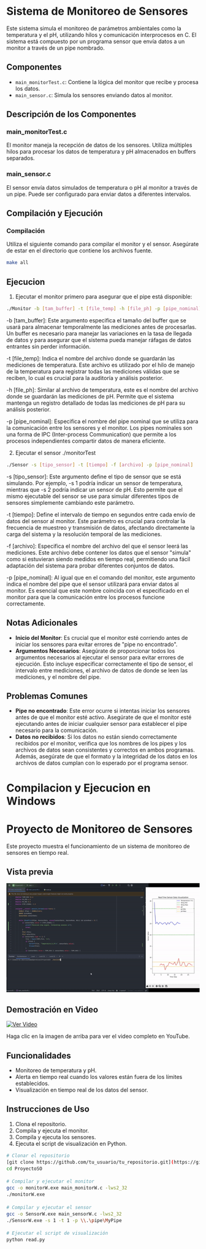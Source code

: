 # Sistema de Monitoreo de Sensores

Este sistema simula el monitoreo de parámetros ambientales como la temperatura y el pH, utilizando hilos y comunicación interprocesos en C. El sistema está compuesto por un programa sensor que envía datos a un monitor a través de un pipe nombrado.

## Componentes

- `main_monitorTest.c`: Contiene la lógica del monitor que recibe y procesa los datos.
- `main_sensor.c`: Simula los sensores enviando datos al monitor.

## Descripción de los Componentes

### main_monitorTest.c
El monitor maneja la recepción de datos de los sensores. Utiliza múltiples hilos para procesar los datos de temperatura y pH almacenados en buffers separados.

### main_sensor.c
El sensor envía datos simulados de temperatura o pH al monitor a través de un pipe. Puede ser configurado para enviar datos a diferentes intervalos.


## Compilación y Ejecución

### Compilación

Utiliza el siguiente comando para compilar el monitor y el sensor. Asegúrate de estar en el directorio que contiene los archivos fuente.

```bash
make all
```

## Ejecucion
1. Ejecutar el monitor primero para asegurar que el pipe está disponible:
```bash
./Monitor -b [tam_buffer] -t [file_temp] -h [file_ph] -p [pipe_nominal]
```
-b [tam_buffer]: Este argumento especifica el tamaño del buffer que se usará para almacenar temporalmente las mediciones antes de procesarlas. Un buffer es necesario para manejar las variaciones en la tasa de llegada de datos y para asegurar que el sistema pueda manejar ráfagas de datos entrantes sin perder información.

-t [file_temp]: Indica el nombre del archivo donde se guardarán las mediciones de temperatura. Este archivo es utilizado por el hilo de manejo de la temperatura para registrar todas las mediciones válidas que se reciben, lo cual es crucial para la auditoría y análisis posterior.

-h [file_ph]: Similar al archivo de temperatura, este es el nombre del archivo donde se guardarán las mediciones de pH. Permite que el sistema mantenga un registro detallado de todas las mediciones de pH para su análisis posterior.

-p [pipe_nominal]: Especifica el nombre del pipe nominal que se utiliza para la comunicación entre los sensores y el monitor. Los pipes nominales son una forma de IPC (Inter-process Communication) que permite a los procesos independientes compartir datos de manera eficiente.

2. Ejecutar el sensor
./monitorTest
```bash
./Sensor -s [tipo_sensor] -t [tiempo] -f [archivo] -p [pipe_nominal]
```
-s [tipo_sensor]: Este argumento define el tipo de sensor que se está simulando. Por ejemplo, -s 1 podría indicar un sensor de temperatura, mientras que -s 2 podría indicar un sensor de pH. Esto permite que el mismo ejecutable del sensor se use para simular diferentes tipos de sensores simplemente cambiando este parámetro.

-t [tiempo]: Define el intervalo de tiempo en segundos entre cada envío de datos del sensor al monitor. Este parámetro es crucial para controlar la frecuencia de muestreo y transmisión de datos, afectando directamente la carga del sistema y la resolución temporal de las mediciones.

-f [archivo]: Especifica el nombre del archivo del que el sensor leerá las mediciones. Este archivo debe contener los datos que el sensor "simula" como si estuvieran siendo medidos en tiempo real, permitiendo una fácil adaptación del sistema para probar diferentes conjuntos de datos.

-p [pipe_nominal]: Al igual que en el comando del monitor, este argumento indica el nombre del pipe que el sensor utilizará para enviar datos al monitor. Es esencial que este nombre coincida con el especificado en el monitor para que la comunicación entre los procesos funcione correctamente.

## Notas Adicionales

- **Inicio del Monitor**: Es crucial que el monitor esté corriendo antes de iniciar los sensores para evitar errores de "pipe no encontrado".
- **Argumentos Necesarios**: Asegúrate de proporcionar todos los argumentos necesarios al ejecutar el sensor para evitar errores de ejecución. Esto incluye especificar correctamente el tipo de sensor, el intervalo entre mediciones, el archivo de datos de donde se leen las mediciones, y el nombre del pipe.

## Problemas Comunes

- **Pipe no encontrado**: Este error ocurre si intentas iniciar los sensores antes de que el monitor esté activo. Asegúrate de que el monitor esté ejecutando antes de iniciar cualquier sensor para establecer el pipe necesario para la comunicación.
- **Datos no recibidos**: Si los datos no están siendo correctamente recibidos por el monitor, verifica que los nombres de los pipes y los archivos de datos sean consistentes y correctos en ambos programas. Además, asegúrate de que el formato y la integridad de los datos en los archivos de datos cumplan con lo esperado por el programa sensor.

# Compilacion y Ejecucion en Windows
# Proyecto de Monitoreo de Sensores

Este proyecto muestra el funcionamiento de un sistema de monitoreo de sensores en tiempo real.

## Vista previa
![Vista previa](2024-05-2302-43-00-ezgif.com-video-to-gif-converter.gif)
## Demostración en Video

[![Ver Video](https://img.youtube.com/vi/tu_video_id/0.jpg)](https://youtu.be/cIl5wHBAFZE)

Haga clic en la imagen de arriba para ver el video completo en YouTube.

## Funcionalidades

- Monitoreo de temperatura y pH.
- Alerta en tiempo real cuando los valores están fuera de los límites establecidos.
- Visualización en tiempo real de los datos del sensor.

## Instrucciones de Uso

1. Clona el repositorio.
2. Compila y ejecuta el monitor.
3. Compila y ejecuta los sensores.
4. Ejecuta el script de visualización en Python.

```sh
# Clonar el repositorio
[git clone https://github.com/tu_usuario/tu_repositorio.git](https://github.com/juanDiesmers/ProyectoSO.git)
cd ProyectoSO

# Compilar y ejecutar el monitor
gcc -o monitorW.exe main_monitorW.c -lws2_32
./monitorW.exe

# Compilar y ejecutar el sensor
gcc -o SensorW.exe main_sensorW.c -lws2_32
./SensorW.exe -s 1 -t 1 -p \\.\pipe\MyPipe

# Ejecutar el script de visualización
python read.py

